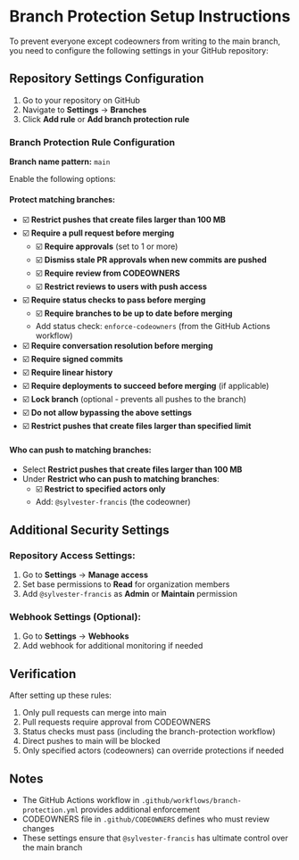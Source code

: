 # Branch Protection Setup Instructions

To prevent everyone except codeowners from writing to the main branch, you need to configure the following settings in your GitHub repository:

## Repository Settings Configuration

1. Go to your repository on GitHub
2. Navigate to **Settings** → **Branches**
3. Click **Add rule** or **Add branch protection rule**

### Branch Protection Rule Configuration

**Branch name pattern:** `main`

Enable the following options:

#### Protect matching branches:
- ☑️ **Restrict pushes that create files larger than 100 MB**
- ☑️ **Require a pull request before merging**
  - ☑️ **Require approvals** (set to 1 or more)
  - ☑️ **Dismiss stale PR approvals when new commits are pushed**
  - ☑️ **Require review from CODEOWNERS**
  - ☑️ **Restrict reviews to users with push access**
- ☑️ **Require status checks to pass before merging**
  - ☑️ **Require branches to be up to date before merging**
  - Add status check: `enforce-codeowners` (from the GitHub Actions workflow)
- ☑️ **Require conversation resolution before merging**
- ☑️ **Require signed commits**
- ☑️ **Require linear history**
- ☑️ **Require deployments to succeed before merging** (if applicable)
- ☑️ **Lock branch** (optional - prevents all pushes to the branch)
- ☑️ **Do not allow bypassing the above settings**
- ☑️ **Restrict pushes that create files larger than specified limit**

#### Who can push to matching branches:
- Select **Restrict pushes that create files larger than 100 MB**
- Under **Restrict who can push to matching branches**:
  - ☑️ **Restrict to specified actors only**
  - Add: `@sylvester-francis` (the codeowner)

## Additional Security Settings

### Repository Access Settings:
1. Go to **Settings** → **Manage access**
2. Set base permissions to **Read** for organization members
3. Add `@sylvester-francis` as **Admin** or **Maintain** permission

### Webhook Settings (Optional):
1. Go to **Settings** → **Webhooks**
2. Add webhook for additional monitoring if needed

## Verification

After setting up these rules:
1. Only pull requests can merge into main
2. Pull requests require approval from CODEOWNERS
3. Status checks must pass (including the branch-protection workflow)
4. Direct pushes to main will be blocked
5. Only specified actors (codeowners) can override protections if needed

## Notes

- The GitHub Actions workflow in `.github/workflows/branch-protection.yml` provides additional enforcement
- CODEOWNERS file in `.github/CODEOWNERS` defines who must review changes
- These settings ensure that `@sylvester-francis` has ultimate control over the main branch